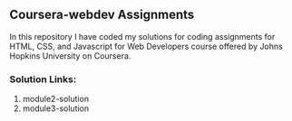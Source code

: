 ## Coursera-webdev Assignments

In this repository I have coded my solutions for coding assignments for HTML, CSS, and Javascript for Web Developers course offered by Johns Hopkins University on Coursera.

### Solution Links:

1. module2-solution
2. module3-solution
